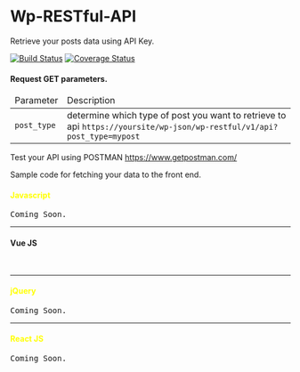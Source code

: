 # Wp-RESTful-API

Retrieve your posts data using API Key.

[![Build Status](http://img.shields.io/travis/badges/badgerbadgerbadger.svg?style=flat-square)](https://travis-ci.org/badges/badgerbadgerbadger) [![Coverage Status](http://img.shields.io/coveralls/badges/badgerbadgerbadger.svg?style=flat-square)](https://coveralls.io/r/badges/badgerbadgerbadger)

<h4>Request GET parameters.</h4>
<table>
  <thead>
    <tr>
      <td>Parameter</td>
      <td>Description</td>
      </tr>
    </thead>
    <tbody>
      <tr>
        <td><code>post_type</code></td>
        <td>determine which type of post you want to retrieve to api <code>https://yoursite/wp-json/wp-restful/v1/api?post_type=mypost</code></td>
        </tr>
    </tbody>
 </table>


Test your API using POSTMAN https://www.getpostman.com/

Sample code for fetching your data to the front end.

<h4 style="color: yellow">Javascript</h4>
<pre>
Coming Soon.
</pre>
<hr>
<h4>Vue JS</h4>
<pre>
<script>
/* You can use axios for vue js */
import axios from 'axios'
export default {
    data: function() {
        return {
            wp_restful: []
        }
    },
    created: function() {
        axios.get('http://localhost/wordpress/wp-json/wp-restful/v1/api?post_type=food-menu',
        {
            headers: {
                'Content-Type': 'application/json'
            }
        })
        .then((response) => {
        // set your data here
            this.wp-restful = response.data.data;
        })
        .catch((error) => {
            console.log("HTTP Request Error : " + error);
        })
    }
}
</script>
</pre>
<hr>
<h4 style="color: yellow">jQuery</h4>
<pre>
Coming Soon.
</pre>
<hr>
<h4 style="color: yellow">React JS</h4>
<pre>
Coming Soon.
</pre>
